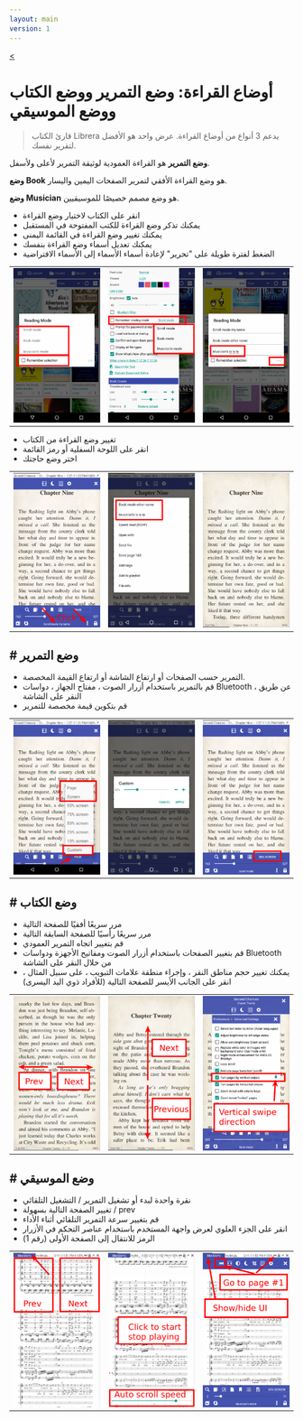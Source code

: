 ```yaml
---
layout: main
version: 1
---
```

[<](/wiki/faq)

# أوضاع القراءة: وضع التمرير ووضع الكتاب ووضع الموسيقي

> قارئ الكتاب Librera يدعم 3 أنواع من أوضاع القراءة. عرض واحد هو الأفضل لتقرير نفسك.

**وضع التمرير** هو القراءة العمودية لوثيقة التمرير لأعلى ولأسفل.

**وضع Book** هو وضع القراءة الأفقي لتمرير الصفحات اليمين واليسار.

**وضع Musician** هو وضع مصمم خصيصًا للموسيقيين.

* انقر على الكتاب لاختيار وضع القراءة
* يمكنك تذكر وضع القراءة للكتب المفتوحة في المستقبل
* يمكنك تغيير وضع القراءة في القائمة اليمنى
* يمكنك تعديل أسماء وضع القراءة بنفسك
* الضغط لفترة طويلة على &quot;تحرير&quot; لإعادة أسماء الأسماء إلى الأسماء الافتراضية

||||
|-|-|-|
|![](1.png)|![](2.png)|![](3.png)|

* تغيير وضع القراءة من الكتاب
* انقر على اللوحة السفلية أو رمز القائمة
* اختر وضع حاجتك

||||
|-|-|-|
|![](4.png)|![](5.png)|![](6.png)|

## # وضع التمرير

* التمرير حسب الصفحات أو ارتفاع الشاشة أو ارتفاع القيمة المخصصة.
* قم بالتمرير باستخدام أزرار الصوت ، مفتاح الجهاز ، دواسات Bluetooth ، عن طريق النقر على الشاشة
* قم بتكوين قيمة مخصصة للتمرير

||||
|-|-|-|
|![](7.png)|![](8.png)|![](9.png)|


## # وضع الكتاب
* مرر سريعًا أفقيًا للصفحة التالية
* مرر سريعًا رأسيًا للصفحة السابقة التالية
* قم بتغيير اتجاه التمرير العمودي
* قم بتغيير الصفحات باستخدام أزرار الصوت ومفاتيح الأجهزة ودواسات Bluetooth من خلال النقر على الشاشة
* يمكنك تغيير حجم مناطق النقر ، وإجراء منطقة علامات التبويب ، على سبيل المثال ، انقر على الجانب الأيسر للصفحة التالية (للأفراد ذوي اليد اليسرى)

||||
|-|-|-|
|![](10.png)|![](11.png)|![](12.png)|

## # وضع الموسيقي
* نقرة واحدة لبدء أو تشغيل التمرير / التشغيل التلقائي
* تغيير الصفحة التالية بسهولة / prev
* قم بتغيير سرعة التمرير التلقائي أثناء الأداء
* انقر على الجزء العلوي لعرض واجهة المستخدم باستخدام عناصر التحكم في الأزرار
* الرمز للانتقال إلى الصفحة الأولى (رقم 1)

||||
|-|-|-|
|![](13.png)|![](14.png)|![](15.png)|

